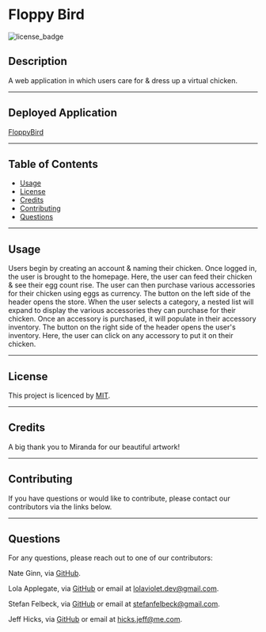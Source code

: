 # Floppy Bird
![license_badge](https://img.shields.io/badge/license-MIT-blueviolet)


## Description
A web application in which users care for & dress up a virtual chicken. 

---

## Deployed Application
[FloppyBird](https://floppybrd.herokuapp.com/)

---

## Table of Contents
* [Usage](#usage)
* [License](#license)
* [Credits](#credits)
* [Contributing](#contributing)
* [Questions](#questions)

---

## Usage
Users begin by creating an account & naming their chicken. Once logged in, the user is brought to the homepage. Here, the user can feed their chicken & see their egg count rise. The user can then purchase various accessories for their chicken using eggs as currency. The button on the left side of the header opens the store. When the user selects a category, a nested list will expand to display the various accessories they can purchase for their chicken. Once an accessory is purchased, it will populate in their accessory inventory. The button on the right side of the header opens the user's inventory. Here, the user can click on any accessory to put it on their chicken.

---

## License
This project is licenced by [MIT](https://choosealicense.com/licenses/mit/).

---

## Credits
A big thank you to Miranda for our beautiful artwork!

---

## Contributing
If you have questions or would like to contribute, please contact our contributors via the links below.

---


## Questions
For any questions, please reach out to one of our contributors: 

Nate Ginn, via [GitHub](https://github.com/jittel).

Lola Applegate, via [GitHub](https://github.com/lola-violet) or email at [lolaviolet.dev@gmail.com](mailto:lolaviolet.dev@gmail.com).

Stefan Felbeck, via [GitHub](https://github.com/SFelbeck) or email at [stefanfelbeck@gmail.com](mailto:stefanfelbeck@gmail.com).

Jeff Hicks, via [GitHub](https://github.com/Jixxin) or email at [hicks.jeff@me.com](mailto:hicks.jeff@me.com).

